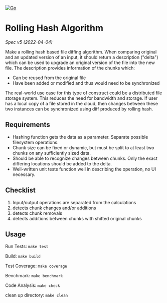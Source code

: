[![Go](https://github.com/geolffreym/rolling-sync/actions/workflows/go.yml/badge.svg)](https://github.com/geolffreym/rolling-sync/actions/workflows/go.yml)

# Rolling Hash Algorithm

_Spec v5 (2022-04-04)_

Make a rolling hash based file diffing algorithm. When comparing original and an updated version of an input, it should return a description ("delta") which can be used to upgrade an original version of the file into the new file. The description provides information of the chunks which:

- Can be reused from the original file
- Have been added or modified and thus would need to be synchronized

The real-world use case for this type of construct could be a distributed file storage system. This reduces the need for bandwidth and storage. If user has a local copy of a file stored in the cloud, then changes between these two instances can be synchronized using diff produced by rolling hash.

## Requirements

- Hashing function gets the data as a parameter. Separate possible filesystem operations.
- Chunk size can be fixed or dynamic, but must be split to at least two chunks on any sufficiently sized data.
- Should be able to recognize changes between chunks. Only the exact differing locations should be added to the delta.
- Well-written unit tests function well in describing the operation, no UI necessary.

## Checklist

1. Input/output operations are separated from the calculations
2. detects chunk changes and/or additions
3. detects chunk removals
4. detects additions between chunks with shifted original chunks

## Usage

Run Tests:  `make test`

Build: `make build`

Test Coverage: `make coverage`

Benchmark: `make benchmark`

Code Analysis: `make check`

clean up directory: `make clean`


